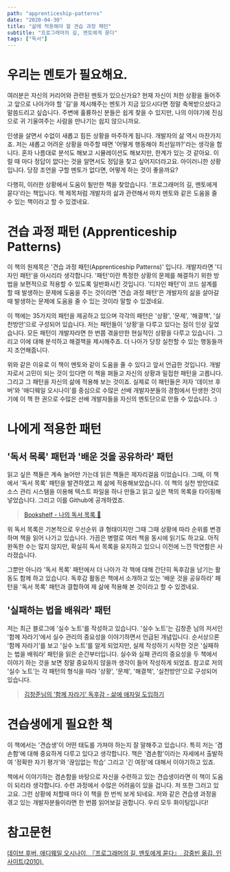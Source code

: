 ```yaml
---
path: "apprenticeship-patterns"
date: "2020-04-30"
title: "삶에 적용해야 할 견습 과정 패턴"
subtitle: "프로그래머의 길, 멘토에게 묻다"
tags: ["독서"]
---
```


# 우리는 멘토가 필요해요.

여러분은 자신의 커리어와 관련된 멘토가 있으신가요? 현재 자신이 처한 상황을 들어주고 앞으로 나아가야 할 '길'을 제시해주는 멘토가 지금 있으시다면 정말 축복받으셨다고 말씀드리고 싶습니다. 주변에 훌륭하신 분들은 쉽게 찾을 수 있지만, 나의 이야기에 진심으로 귀 기울여주는 사람을 만나기는 쉽지 않으니까요.

인생을 살면서 수없이 새롭고 힘든 상황을 마주하게 됩니다. 개발자의 삶 역시 마찬가지죠. 저는 새롭고 어려운 상황을 마주할 때면 '어떻게 행동해야 최선일까?'라는 생각을 합니다. 혼자 나름대로 분석도 해보고 시뮬레이션도 해보지만, 한계가 있는 것 같아요. 이럴 때 마다 정답이 없다는 것을 알면서도 정답을 찾고 싶어지더라고요. 아이러니한 상황입니다. 당장 조언을 구할 멘토가 없다면, 어떻게 하는 것이 좋을까요?

다행히, 이러한 상황에서 도움이 될만한 책을 찾았습니다. '프로그래머의 길, 멘토에게 묻다'라는 책입니다. 책 제목처럼 개발자의 삶과 관련해서 마치 멘토와 같은 도움을 줄 수 있는 책이라고 할 수 있겠네요.

# 견습 과정 패턴 (Apprenticeship Patterns)

이 책의 원제목은 '견습 과정 패턴(Apprenticeship Patterns)' 입니다. 개발자라면 '디자인 패턴'을 아시리라 생각합니다. '패턴'이란 특정한 상황의 문제를 해결하기 위한 방법을 보편적으로 적용할 수 있도록 일반화시킨 것입니다. '디자인 패턴'이 코드 설계를 할 때 발생하는 문제에 도움을 주는 것이라면 '견습 과정 패턴'은 개발자의 삶을 살아갈 때 발생하는 문제에 도움을 줄 수 있는 것이라 말할 수 있겠네요.

이 책에는 35가지의 패턴을 제공하고 있으며 각각의 패턴은 '상황', '문제', '해결책', '실천방안'으로 구성되어 있습니다. 저는 패턴들이 '상황'을 다루고 있다는 점이 인상 깊었습니다. 모든 패턴이 개발자라면 한 번쯤 겪을만한 현실적인 상황을 다루고 있습니다. 그리고 이에 대해 분석하고 해결책을 제시해주죠. 더 나아가 당장 실천할 수 있는 행동들까지 조언해줍니다.

위와 같은 이유로 이 책이 멘토와 같이 도움을 줄 수 있다고 앞서 언급한 것입니다. 개발자로서 고민이 되는 것이 있다면 이 책을 펴들고 자신의 상황과 밀접한 패턴을 고릅니다. 그리고 그 패턴을 자신의 삶에 적용해 보는 것이죠. 실제로 이 패턴들은 저자 '데이브 후버'와 '애디웨일 오시나이'를 중심으로 수많은 선배 개발자분들의 경험에서 탄생한 것이기에 이 책 한 권으로 수많은 선배 개발자들을 자신의 멘토단으로 만들 수 있습니다. :)

# 나에게 적용한 패턴

## '독서 목록' 패턴과 '배운 것을 공유하라' 패턴

읽고 싶은 책들은 계속 늘어만 가는데 읽은 책들은 제자리걸음 이었습니다. 그때, 이 책에서 '독서 목록' 패턴을 발견하였고 제 삶에 적용해보았습니다. 이 책의 실천 방안대로 소스 관리 시스템을 이용해 텍스트 파일을 하나 만들고 읽고 싶은 책의 목록을 타이핑해 넣었습니다. 그리고 이를 Github에 공개하였죠.

> [Bookshelf - 나의 독서 목록 📖](https://github.com/sogoagain/bookshelf)

위 독서 목록은 기본적으로 우선순위 큐 형태이지만 그때 그때 상황에 따라 순위를 변경하며 책을 읽어 나가고 있습니다. 가끔은 병렬로 여러 책을 동시에 읽기도 하고요. 아직 완독한 수는 많지 않지만, 확실히 독서 목록을 유지하고 있으니 이전에 느낀 막연함은 사라졌습니다.

그뿐만 아니라 '독서 목록' 패턴에서 더 나아가 각 책에 대해 간단히 독후감을 남기는 활동도 함께 하고 있습니다. 독후감 활동은 책에서 소개하고 있는 '배운 것을 공유하라' 패턴을 '독서 목록' 패턴과 결합하여 제 삶에 적용해 본 것이라고 할 수 있겠네요.

## '실패하는 법을 배워라' 패턴

저는 최근 블로그에 '실수 노트'를 작성하고 있습니다. '실수 노트'는 김창준 님의 저서인 '함께 자라기'에서 실수 관리의 중요성을 이야기하면서 언급된 개념입니다. 순서상으론 '함께 자라기'를 보고 '실수 노트'를 알게 되었지만, 실제 작성하기 시작한 것은 '실패하는 법을 배워라' 패턴을 읽은 순간부터입니다. 실수와 실패 관리의 중요성을 두 책에서 이야기 하는 것을 보면 정말 중요하지 않을까 생각이 들어 작성하게 되었죠. 참고로 저의 '실수 노트'는 각 패턴의 형식을 따라 '상황', '문제', '해결책', '실천방안'으로 구성되어 있습니다.

> [김창준님의 '함께 자라기' 독후감 - 삶에 애자일 도입하기](/posts/2020/road-to-agile/)

# 견습생에게 필요한 책

이 책에서는 '견습생'이 어떤 태도를 가져야 하는지 잘 말해주고 있습니다. 특히 저는 '겸손함'에 대해 중요하게 다루고 있다고 생각합니다. 책은 '겸손함'이라는 자세에서 출발하여 '정확한 자기 평가'와 '끊임없는 학습' 그리고 '긴 여정'에 대해서 이야기하고 있죠.

책에서 이야기하는 겸손함을 바탕으로 자신을 수련하고 있는 견습생이라면 이 책이 도움이 되리라 생각합니다. 수련 과정에서 수많은 어려움이 있을 겁니다. 저 또한 그러고 있고요. 그런 상황에 처할때 마다 이 책을 한 번씩 보게 되네요. 저와 같은 견습생 과정을 겪고 있는 개발자분들이라면 한 번쯤 읽어보길 권합니다. 우리 모두 화이팅입니다!

# 참고문헌

[데이브 후버, 애디웨일 오시나이, 『프로그래머의 길, 멘토에게 묻다』, 강중빈 옮김, 인사이트(2010),](https://book.naver.com/bookdb/book_detail.nhn?bid=6332442)

